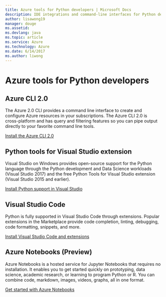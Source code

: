 ```yaml
---
title: Azure tools for Python developers | Microsoft Docs
description: IDE integrations and command-line interfaces for Python developers working on Azure.
author: lisawong19
manager: douge
ms.assetid: 
ms.devlang: java
ms.topic: article
ms.service: Azure
ms.technology: Azure
ms.date: 6/14/2017
ms.author: liwong
---
```


# Azure tools for Python developers

## Azure CLI 2.0

The Azure 2.0 CLI provides a command line interface to create and configure Azure resources in your subscriptions. The Azure CLI 2.0 is cross-platform and has query and filtering features so you can pipe output directly to your favorite command line tools. 

[Install the Azure CLI 2.0](https://docs.microsoft.com/cli/azure/install-azure-cli)

## Python tools for Visual Studio extension
Visual Studio on Windows provides open-source support for the Python language through the Python development and Data Science workloads (Visual Studio 2017) and the free Python Tools for Visual Studio extension (Visual Studio 2015 and earlier). 

[Install Python support in Visual Studio](https://docs.microsoft.com/visualstudio/python/installation)

## Visual Studio Code
Python is fully supported in Visual Studio Code through extensions. Popular extensions in the Marketplace provide code completion, linting, debugging, code formatting, snippets, and more.

[Install Visual Studio Code and extensions](https://code.visualstudio.com/docs/languages/python)

## Azure Notebooks (Preview)
Azure Notebooks is a hosted service for Jupyter Notebooks that requires no installation. It enables you to get started quickly on prototyping, data science, academic research, or learning to program Python or R. You can combine code, markdown, images, videos, graphs, all in one format.

[Get started with Azure Notebooks](https://notebooks.azure.com/)